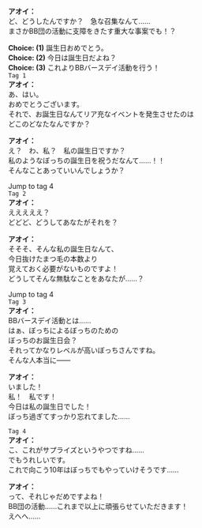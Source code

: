 # 

  
**アオイ：**  
ど、どうしたんですか？　急な召集なんて……  
まさかBB団の活動に支障をきたす重大な事案でも！？  
  
**Choice: (1)**  誕生日おめでとう。  
**Choice: (2)**  今日は誕生日だよね？  
**Choice: (3)**  これよりBBバースデイ活動を行う！  
`Tag 1`  
**アオイ：**  
あ、はい。  
おめでとうございます。  
それで、お誕生日なんてリア充なイベントを発生させたのは  
どこのどなたなんですか？  
  
**アオイ：**  
え？　わ、私？　私の誕生日ですか？  
私のようなぼっちの誕生日を祝うだなんて……！！  
そんなことあっていいんでしょうか？  
  
Jump to tag 4  
`Tag 2`  
**アオイ：**  
えええええ？  
どどど、どうしてあなたがそれを？  
  
**アオイ：**  
そそそ、そんな私の誕生日なんて、  
今日抜けたまつ毛の本数より  
覚えておく必要がないものですよ！  
どうしてそんな無駄なことをあなたが……？  
  
Jump to tag 4  
`Tag 3`  
**アオイ：**  
BBバースデイ活動とは……  
はぁ、ぼっちによるぼっちのための  
ぼっちのお誕生日会？  
それってかなりレベルが高いぼっちさんですね。  
そんな人本当に――  
  
**アオイ：**  
いました！  
私！　私です！  
今日は私の誕生日でした！  
ぼっち過ぎてすっかり忘れてました……  
  
`Tag 4`  
**アオイ：**  
こ、これがサプライズというやつですね……  
でもうれしいです。  
これで向こう10年はぼっちでもやっていけそうです……  
  
**アオイ：**  
って、それじゃだめですよね！  
BB団の活動……これまで以上に頑張らせていただきます！  
えへへ……  
